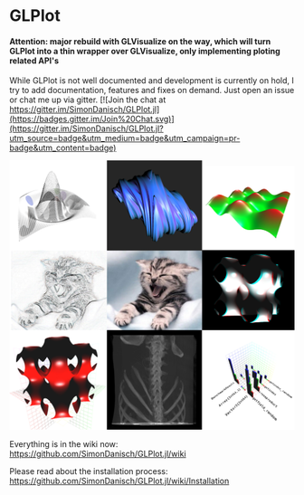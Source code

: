 # GLPlot
#### Attention: major rebuild with GLVisualize on the way, which will turn GLPlot into a thin wrapper over GLVisualize, only implementing ploting related API's

While GLPlot is not well documented and development is currently on hold, I try to add documentation, features and fixes on demand.
Just open an issue or chat me up via gitter.
[![Join the chat at https://gitter.im/SimonDanisch/GLPlot.jl](https://badges.gitter.im/Join%20Chat.svg)](https://gitter.im/SimonDanisch/GLPlot.jl?utm_source=badge&utm_medium=badge&utm_campaign=pr-badge&utm_content=badge)

![Overview](docs/glplot.jpg)

Everything is in the wiki now:
https://github.com/SimonDanisch/GLPlot.jl/wiki

Please read about the installation process:
https://github.com/SimonDanisch/GLPlot.jl/wiki/Installation
